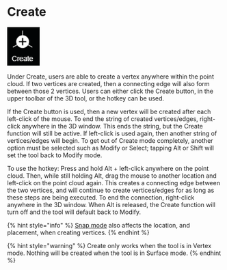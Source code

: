 # Create

![hotkey: hold Alt + left click](../../.gitbook/assets/create-button.png)

Under Create, users are able to create a vertex anywhere within the point cloud. If two vertices are created, then a connecting edge will also form between those 2 vertices. Users can either click the Create button, in the upper toolbar of the 3D tool, or the hotkey can be used.   
  
If the Create button is used, then a new vertex will be created after each left-click of the mouse. To end the string of created vertices/edges, right-click anywhere in the 3D window. This ends the string, but the Create function will still be active. If left-click is used again, then another string of vertices/edges will begin. To get out of Create mode completely, another option must be selected such as Modify or Select; tapping Alt or Shift will set the tool back to Modify mode.

To use the hotkey: Press and hold Alt + left-click anywhere on the point cloud. Then, while still holding Alt, drag the mouse to another location and left-click on the point cloud again. This creates a connecting edge between the two vertices, and will continue to create vertices/edges for as long as these steps are being executed. To end the connection, right-click anywhere in the 3D window. When Alt is released, the Create function will turn off and the tool will default back to Modify. 

{% hint style="info" %}
[Snap mode](../../advanced-function/snap-mode.md) also affects the location, and placement, when creating vertices. 
{% endhint %}

{% hint style="warning" %}
Create only works when the tool is in Vertex mode. Nothing will be created when the tool is in Surface mode.
{% endhint %}

